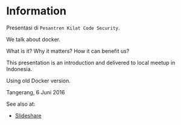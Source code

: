# Information

Presentasi di `Pesantren Kilat Code Security`.

We talk about docker.

What is it? Why it matters? How it can benefit us?

This presentation is an introduction and delivered to local meetup in Indonesia.

Using old Docker version.

Tangerang, 6 Juni 2016

See also at:

- [Slideshare](https://www.slideshare.net/xathrya/docker-daily-devops)